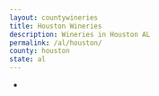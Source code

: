 ```yaml
---
layout: countywineries
title: Houston Wineries
description: Wineries in Houston AL
permalink: /al/houston/
county: houston
state: al
---
```

-
